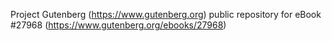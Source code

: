 Project Gutenberg (https://www.gutenberg.org) public repository for eBook #27968 (https://www.gutenberg.org/ebooks/27968)
